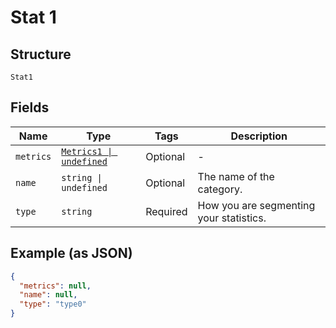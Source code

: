 
# Stat 1

## Structure

`Stat1`

## Fields

| Name | Type | Tags | Description |
|  --- | --- | --- | --- |
| `metrics` | [`Metrics1 \| undefined`](../../doc/models/metrics-1.md) | Optional | - |
| `name` | `string \| undefined` | Optional | The name of the category. |
| `type` | `string` | Required | How you are segmenting your statistics. |

## Example (as JSON)

```json
{
  "metrics": null,
  "name": null,
  "type": "type0"
}
```


